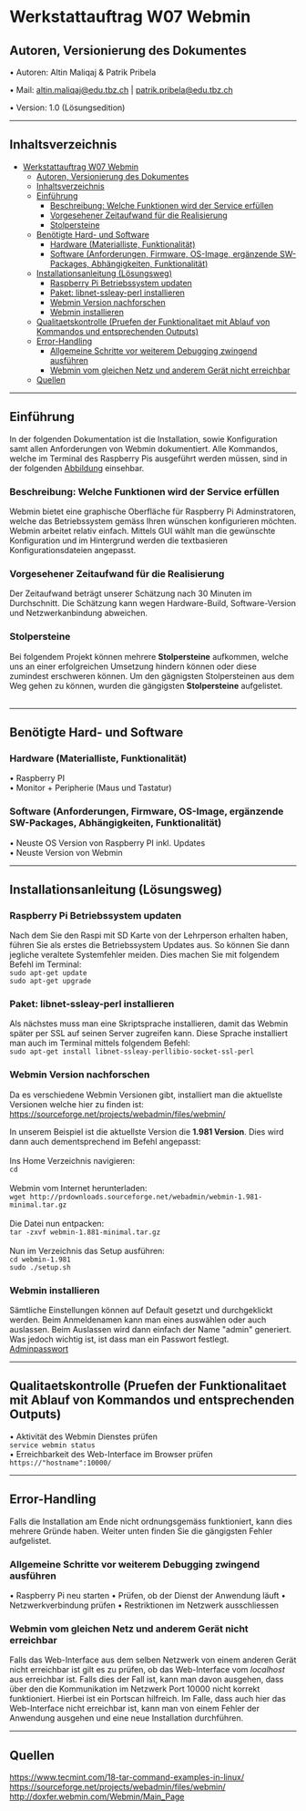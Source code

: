 # Werkstattauftrag W07 Webmin

## Autoren, Versionierung des Dokumentes

   • Autoren: Altin Maliqaj & Patrik Pribela
   
   • Mail: altin.maliqaj@edu.tbz.ch | patrik.pribela@edu.tbz.ch

   • Version: 1.0 (Lösungsedition)
- - -
## Inhaltsverzeichnis
- [Werkstattauftrag W07 Webmin](#werkstattauftrag-w07-webmin)
  - [Autoren, Versionierung des Dokumentes](#autoren-versionierung-des-dokumentes)
  - [Inhaltsverzeichnis](#inhaltsverzeichnis)
  - [Einführung](#einführung)
    - [Beschreibung: Welche Funktionen wird der Service erfüllen](#beschreibung-welche-funktionen-wird-der-service-erfüllen)
    - [Vorgesehener Zeitaufwand für die Realisierung](#vorgesehener-zeitaufwand-für-die-realisierung)
    - [Stolpersteine](#stolpersteine)
  - [Benötigte Hard- und Software](#benötigte-hard--und-software)
    - [Hardware (Materialliste, Funktionalität)](#hardware-materialliste-funktionalität)
    - [Software (Anforderungen, Firmware, OS-Image, ergänzende SW-Packages, Abhängigkeiten, Funktionalität)](#software-anforderungen-firmware-os-image-ergänzende-sw-packages-abhängigkeiten-funktionalität)
  - [Installationsanleitung (Lösungsweg)](#installationsanleitung-lösungsweg)
    - [Raspberry Pi Betriebssystem updaten<br>](#raspberry-pi-betriebssystem-updaten)
    - [Paket: libnet-ssleay-perl installieren<br>](#paket-libnet-ssleay-perl-installieren)
    - [Webmin Version nachforschen](#webmin-version-nachforschen)
    - [Webmin installieren](#webmin-installieren)
  - [Qualitaetskontrolle (Pruefen der Funktionalitaet mit Ablauf von Kommandos und entsprechenden Outputs)](#qualitaetskontrolle-pruefen-der-funktionalitaet-mit-ablauf-von-kommandos-und-entsprechenden-outputs)
  - [Error-Handling](#error-handling)
    - [Allgemeine Schritte vor weiterem Debugging zwingend ausführen](#allgemeine-schritte-vor-weiterem-debugging-zwingend-ausführen)
    - [Webmin vom gleichen Netz und anderem Gerät nicht erreichbar](#webmin-vom-gleichen-netz-und-anderem-gerät-nicht-erreichbar)
  - [Quellen](#quellen)
---
## Einführung
In der folgenden Dokumentation ist die Installation, sowie Konfiguration samt allen Anforderungen von Webmin dokumentiert.
Alle Kommandos, welche im Terminal des Raspberry Pis ausgeführt werden müssen, sind in der folgenden [Abbildung](../img/cmd.png) einsehbar.

   ### Beschreibung: Welche Funktionen wird der Service erfüllen
   Webmin bietet eine graphische Oberfläche für Raspberry Pi Adminstratoren, welche das Betriebssystem gemäss Ihren wünschen konfigurieren möchten. Webmin arbeitet relativ einfach. Mittels GUI wählt man die gewünschte Konfiguration und im Hintergrund werden die textbasieren Konfigurationsdateien angepasst.
   ### Vorgesehener Zeitaufwand für die Realisierung
   Der Zeitaufwand beträgt unserer Schätzung nach 30 Minuten im Durchschnitt. Die Schätzung kann wegen Hardware-Build, Software-Version und Netzwerkanbindung abweichen.
   ### Stolpersteine
   Bei folgendem Projekt können mehrere **Stolpersteine** aufkommen, welche uns an einer erfolgreichen Umsetzung hindern können oder diese zumindest erschweren können. Um den gägnigsten Stolpersteinen aus dem Weg gehen zu können, wurden die gängigsten **Stolpersteine** aufgelistet.<br><br>
- - -
## Benötigte Hard- und Software
   ### Hardware (Materialliste, Funktionalität)
• Raspberry PI<br>
• Monitor + Peripherie (Maus und Tastatur)<br>
   ### Software (Anforderungen, Firmware, OS-Image, ergänzende SW-Packages, Abhängigkeiten, Funktionalität)
• Neuste OS Version von Raspberry PI inkl. Updates<br>
• Neuste Version von Webmin<br>

- - -
## Installationsanleitung (Lösungsweg)
### Raspberry Pi Betriebssystem updaten<br>
Nach dem Sie den Raspi mit SD Karte von der Lehrperson erhalten haben, führen Sie als erstes die Betriebssystem Updates aus. So können Sie dann jegliche veraltete Systemfehler meiden. Dies machen Sie mit folgendem Befehl im Terminal:<br>
`sudo apt-get update`<br>
`sudo apt-get upgrade`
### Paket: libnet-ssleay-perl installieren<br>
Als nächstes muss man eine Skriptsprache installieren, damit das Webmin später per SSL auf seinen Server zugreifen kann. Diese Sprache installiert man auch im Terminal mittels folgendem Befehl:<br>
`sudo apt-get install libnet-ssleay-perllibio-socket-ssl-perl`
### Webmin Version nachforschen
Da es verschiedene Webmin Versionen gibt, installiert man die aktuellste Versionen welche hier zu finden ist:<br>
https://sourceforge.net/projects/webadmin/files/webmin/<br>

In unserem Beispiel ist die aktuellste Version die **1.981 Version**. Dies wird dann auch dementsprechend im Befehl angepasst:<br><br>
Ins Home Verzeichnis navigieren:<br>
`cd`<br><br>
Webmin vom Internet herunterladen:<br>
`wget http://prdownloads.sourceforge.net/webadmin/webmin-1.981-minimal.tar.gz`<br><br>
Die Datei nun entpacken:<br>
`tar -zxvf webmin-1.881-minimal.tar.gz`<br><br>
Nun im Verzeichnis das Setup ausführen:<br>
`cd webmin-1.981`<br>
`sudo ./setup.sh`
### Webmin installieren
Sämtliche Einstellungen können auf Default gesetzt und durchgeklickt werden. Beim Anmeldenamen kann man eines auswählen oder auch auslassen. Beim Auslassen wird dann einfach der Name "admin" generiert. Was jedoch wichtig ist, ist dass man ein Passwort festlegt.<br>
[Adminpasswort](../img/adminpasswort.png)

- - -
## Qualitaetskontrolle (Pruefen der Funktionalitaet mit Ablauf von Kommandos und entsprechenden Outputs)
• Aktivität des Webmin Dienstes prüfen<br>
`service webmin status`<br>
• Erreichbarkeit des Web-Interface im Browser prüfen<br>
`https://"hostname":10000/`<br>
- - -
## Error-Handling
Falls die Installation am Ende nicht ordnungsgemäss funktioniert, kann dies mehrere Gründe haben. Weiter unten finden Sie die gängigsten Fehler aufgelistet.
### Allgemeine Schritte vor weiterem Debugging zwingend ausführen
• Raspberry Pi neu starten
• Prüfen, ob der Dienst der Anwendung läuft
• Netzwerkverbindung prüfen
• Restriktionen im Netzwerk ausschliessen
### Webmin vom gleichen Netz und anderem Gerät nicht erreichbar
Falls das Web-Interface aus dem selben Netzwerk von einem anderen Gerät nicht erreichbar ist gilt es zu prüfen, ob das Web-Interface vom *localhost* aus erreichbar ist. Falls dies der Fall ist, kann man davon ausgehen, dass über den die Kommunikation im Netzwerk Port 10000 nicht korrekt funktioniert. Hierbei ist ein Portscan hilfreich. Im Falle, dass auch hier das Web-Interface nicht erreichbar ist, kann man von einem Fehler der Anwendung ausgehen und eine neue Installation durchführen.
- - -
## Quellen
https://www.tecmint.com/18-tar-command-examples-in-linux/<br>
https://sourceforge.net/projects/webadmin/files/webmin/
http://doxfer.webmin.com/Webmin/Main_Page
